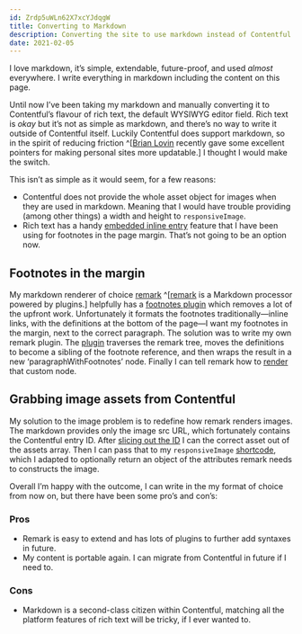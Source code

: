 ```yaml
---
id: Zrdp5uWLn62X7xcYJdqgW
title: Converting to Markdown
description: Converting the site to use markdown instead of Contentful rich text.
date: 2021-02-05
---
```


I love markdown, it’s simple, extendable, future-proof, and used _almost_
everywhere. I write everything in markdown including the content on this page.

Until now I’ve been taking my markdown and manually converting it to
Contentful’s flavour of rich text, the default WYSIWYG editor field. Rich text
is _okay_ but it’s not as simple as markdown, and there’s no way to write it
outside of Contentful itself. Luckily Contentful does support markdown, so in
the spirit of reducing friction ^[[Brian Lovin][brian] recently gave some
excellent pointers for making personal sites more updatable.] I thought I would
make the switch.

[brian]: https://brianlovin.com/overthought/reasons-you-arent-updating-your-personal-site 

This isn’t as simple as it would seem, for a few reasons:

- Contentful does not provide the whole asset object for images when they are
  used in markdown. Meaning that I would have trouble providing (among other
  things) a width and height to `responsiveImage`.
- Rich text has a handy [embedded inline entry][eie] feature that I have been
  using for footnotes in the page margin. That’s not going to be an option now.

[eie]: https://www.contentful.com/developers/docs/concepts/rich-text/#embedded-and-linked-entries 

## Footnotes in the margin

My markdown renderer of choice [remark] ^[[remark] is a Markdown processor
powered by plugins.] helpfully has a [footnotes plugin][footplug] which removes
a lot of the upfront work. Unfortunately it formats the footnotes
traditionally—inline links, with the definitions at the bottom of the page—I
want my footnotes in the margin, next to the correct paragraph. The solution
was to write my own remark plugin. The [plugin][custom] traverses the remark
tree, moves the definitions to become a sibling of the footnote reference, and
then wraps the result in a new ‘paragraphWithFootnotes’ node. Finally I can
tell remark how to [render] that custom node.

[remark]: https://remark.js.org
[footplug]: https://github.com/remarkjs/remark-footnotes
[custom]: https://github.com/LkeMitchll/interroban.gg/blob/006fe925f8a48723e0e0c2aff5bdf760102687ed/helpers/footnotes.js
[render]: https://github.com/LkeMitchll/interroban.gg/blob/7206dbf9db2a2e2c43575dc3748ebc857b9e9d88/shortcodes/markdown.js#L23

## Grabbing image assets from Contentful

My solution to the image problem is to redefine how remark renders images. The
markdown provides only the image src URL, which fortunately contains the
Contentful entry ID. After [slicing out the ID][ids] I can the correct asset
out of the assets array. Then I can pass that to my `responsiveImage`
[shortcode][short], which I adapted to optionally return an object of the
attributes remark needs to constructs the image.

[ids]: https://github.com/LkeMitchll/interroban.gg/blob/7206dbf9db2a2e2c43575dc3748ebc857b9e9d88/shortcodes/markdown.js#L28 
[short]: https://github.com/LkeMitchll/interroban.gg/blob/cc508424c492d7f296f1cdb8c72d08e27b773244/shortcodes/responsiveImage.js 

Overall I’m happy with the outcome, I can write in the my format of choice from
now on, but there have been some pro’s and con’s:

### Pros

- Remark is easy to extend and has lots of plugins to further add syntaxes in
  future.
- My content is portable again. I can migrate from Contentful in future if I
  need to.

### Cons

- Markdown is a second-class citizen within Contentful, matching all the
  platform features of rich text will be tricky, if I ever wanted to.
